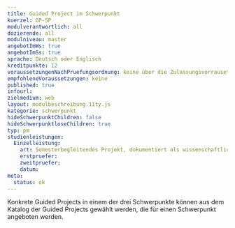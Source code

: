 ```yaml
---
title: Guided Project im Schwerpunkt
kuerzel: GP-SP
modulverantwortlich: all
dozierende: all
modulniveau: master
angebotImWs: true
angebotImSs: true
sprache: Deutsch oder Englisch
kreditpunkte: 12
voraussetzungenNachPruefungsordnung: keine über die Zulassungsvorrausetzungen zum Studium hinausgehenden
empfohleneVoraussetzungen: keine
published: true
infourl: 
zielmedium: web
layout: modulbeschreibung.11ty.js
kategorie: schwerpunkt
hideSchwerpunktChildren: false
hideSchwerpunktloseChildren: true
typ: pm
studienleistungen:
  Einzelleistung:
    art: Semesterbegleitendes Projekt, dokumentiert als wissenschaftliches Papier / Präsentation
    erstpruefer: 
    zweitpruefer: 
    datum:
meta:
  status: ok    
---
```


Konkrete Guided Projects in einem der drei Schwerpunkte können aus dem Katalog der Guided Projects gewählt werden, die für einen Schwerpunkt angeboten werden.
